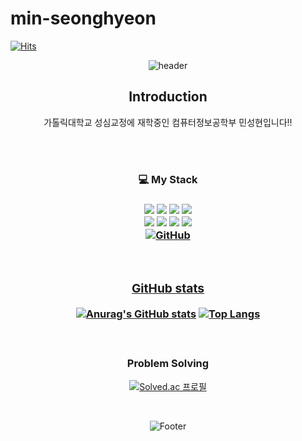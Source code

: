 # min-seonghyeon

[![Hits](https://hits.seeyoufarm.com/api/count/incr/badge.svg?url=https%3A%2F%2Fgithub.com%2FSNAIL963&count_bg=%233DC89B&title_bg=%232C3D8A&icon=&icon_color=%23ECECEC&title=hits&edge_flat=false)](https://hits.seeyoufarm.com)

<div align="center">

![header](https://capsule-render.vercel.app/api?type=waving&color=0:ed9d0b,100:f94001&height=180&section=header&text=Welcome%20to%20SeongHyeon's%20GitHub!!&fontSize=32&animation=fadeIn&fontAlignY=36&fontColor=ffffff)

<p>
<h2> Introduction </h2>
가톨릭대학교 성심교정에 재학중인 컴퓨터정보공학부 민성현입니다!!
</p>   
  
</br>
</br>
  
<p>
<h3> 💻 My Stack <h3>  
<img src="https://img.shields.io/badge/-A8B9CC?style=flat-square&logo=C&logoColor=white"/>
<img src="https://img.shields.io/badge/C++-00599C?style=flat-square&logo=C++&logoColor=white"/>
<img src="https://img.shields.io/badge/Java-007396?style=flat&logo=OpenJDK&logoColor=white"/>
<img src="https://img.shields.io/badge/Mysql-4479A1?style=flat-square&logo=Mysql&logoColor=white"/>
</br>
<img src="https://img.shields.io/badge/HTML-E34F26?style=flat-square&logo=HTML5&logoColor=white"/>
<img src="https://img.shields.io/badge/CSS-1572B6?style=flat-square&logo=CSS3&logoColor=white"/>
<img src="https://img.shields.io/badge/JavaScript-F7DF1E?style=flat-square&logo=JavaScript&logoColor=white"/>
<img src="https://img.shields.io/badge/Node.js-339933?style=flat-square&logo=Node.js&logoColor=white"/> 
  
</br>
<a href = "https://github.com/Hun-Se"><img alt="GitHub" src ="https://img.shields.io/badge/GitHub-181717.svg?&style=for-the-badge&logo=GitHub&logoColor=white"/>
</p> 

</br>


<p>
  
### GitHub stats  

[![Anurag's GitHub stats](https://github-readme-stats.vercel.app/api?username=SNAIL963&theme=ayu-mirage&show_icons=true)](https://github.com/SNAIL963/github-readme-stats)
[![Top Langs](https://github-readme-stats.vercel.app/api/top-langs/?username=SNAIL963&theme=ayu-mirage&show_icons=true)](https://github.com/SNAIL963/github-readme-stats)

</p>  

</br>


<p>
<h3> Problem Solving </h3>

[![Solved.ac 프로필](http://mazassumnida.wtf/api/v2/generate_badge?boj=jtjdgus509)](https://solved.ac/jtjdgus509)

</p>

</br>

![Footer](https://capsule-render.vercel.app/api?type=waving&color=0:ed9d0b,100:f94001&height=200&section=footer)
</div>
